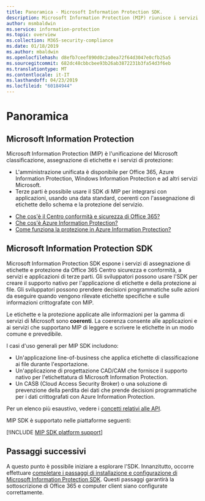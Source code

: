 ```yaml
---
title: Panoramica - Microsoft Information Protection SDK.
description: Microsoft Information Protection (MIP) riunisce i servizi di classificazione, etichettatura e protezione di Microsoft in una singola esperienza di amministrazione e in un singolo Software Development Kit (SDK).
author: msmbaldwin
ms.service: information-protection
ms.topic: overview
ms.collection: M365-security-compliance
ms.date: 01/18/2019
ms.author: mbaldwin
ms.openlocfilehash: d8efb7ceef890d0c2a0ea72f64d3047e0cfb25a5
ms.sourcegitcommit: 682dc48cbbcbee93b26ab3872231b3fa54d3f6eb
ms.translationtype: MT
ms.contentlocale: it-IT
ms.lasthandoff: 04/23/2019
ms.locfileid: "60184944"
---
```

# <a name="overview"></a>Panoramica

## <a name="microsoft-information-protection"></a>Microsoft Information Protection

Microsoft Information Protection (MIP) è l'unificazione del Microsoft classificazione, assegnazione di etichette e i servizi di protezione:

- L'amministrazione unificata è disponibile per Office 365, Azure Information Protection, Windows Information Protection e ad altri servizi Microsoft. 
- Terze parti è possibile usare il SDK di MIP per integrarsi con applicazioni, usando una data standard, coerenti con l'assegnazione di etichette dello schema e la protezione del servizio.

* [Che cos'è il Centro conformità e sicurezza di Office 365?](https://docs.microsoft.com/office365/securitycompliance/)
* [Che cos'è Azure Information Protection?](/azure/information-protection/understand-explore/what-is-information-protection)
* [Come funziona la protezione in Azure Information Protection?](/azure/information-protection/understand-explore/what-is-information-protection#how-data-is-protected)

## <a name="microsoft-information-protection-sdk"></a>Microsoft Information Protection SDK

Microsoft Information Protection SDK espone i servizi di assegnazione di etichette e protezione da Office 365 Centro sicurezza e conformità, a servizi e applicazioni di terze parti. Gli sviluppatori possono usare l'SDK per creare il supporto nativo per l'applicazione di etichette e della protezione ai file. Gli sviluppatori possono prendere decisioni programmatiche sulle azioni da eseguire quando vengono rilevate etichette specifiche e sulle informazioni crittografate con MIP. 

Le etichette e la protezione applicate alle informazioni per la gamma di servizi di Microsoft sono **coerenti**. La coerenza consente alle applicazioni e ai servizi che supportano MIP di leggere e scrivere le etichette in un modo comune e prevedibile.

I casi d'uso generali per MIP SDK includono:

* Un'applicazione line-of-business che applica etichette di classificazione ai file durante l'esportazione.
* Un'applicazione di progettazione CAD/CAM che fornisce il supporto nativo per l'etichettatura di Microsoft Information Protection.
* Un CASB (Cloud Access Security Broker) o una soluzione di prevenzione della perdita dei dati che prende decisioni programmatiche per i dati crittografati con Azure Information Protection.

Per un elenco più esaustivo, vedere i [concetti relativi alle API](concept-apis-use-cases.md).

MIP SDK è supportato nelle piattaforme seguenti:

[!INCLUDE [MIP SDK platform support](../includes/mip-sdk-platform-support.md)]

## <a name="next-steps"></a>Passaggi successivi

A questo punto è possibile iniziare a esplorare l'SDK. Innanzitutto, occorre effettuare [completare i passaggi di installazione e configurazione di Microsoft Information Protection SDK](setup-configure-mip.md). Questi passaggi garantirà la sottoscrizione di Office 365 e computer client siano configurate correttamente.

